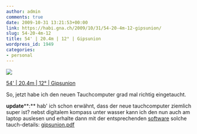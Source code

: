 ```yaml
---
author: admin
comments: true
date: 2009-10-31 13:21:53+00:00
link: https://habi.gna.ch/2009/10/31/54-20-4m-12-gipsunion/
slug: 54-20-4m-12
title: 54' | 20.4m | 12° | Gipsunion
wordpress_id: 1949
categories:
- personal
---
```


[![](https://static.flickr.com/2534/4060915942_c549133028_m.jpg)](https://www.flickr.com/photos/habi/4060915942/)

[54' | 20.4m | 12° | Gipsunion](https://www.flickr.com/photos/habi/4060915942/)


So, jetzt habe ich den neuen Tauchcomputer grad mal richtig eingetaucht.

**update****:** hab' ich schon erwähnt, dass der neue tauchcomputer ziemlich super ist? nebst digitalem kompass unter wasser kann ich den nun auch am laptop auslesen und erhalte dann mit der entsprechenden [software](http://www.thedoorisajar.org/macdive/) solche tauch-details: [gipsunion.pdf](https://habi.gna.ch/wp-content/uploads/2009/11/gipsunion.pdf)

